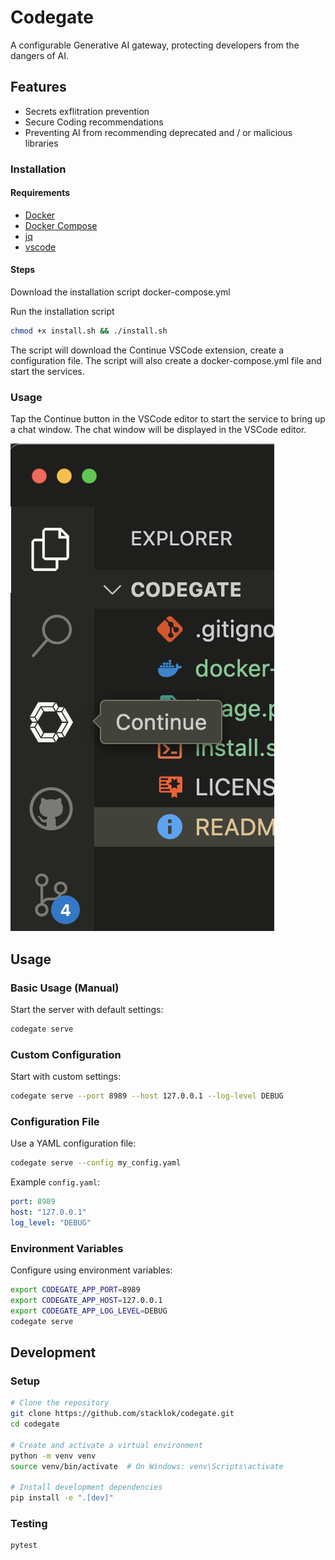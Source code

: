 # Codegate

A configurable Generative AI gateway, protecting developers from the dangers of AI.

## Features

- Secrets exflitration prevention
- Secure Coding recommendations
- Preventing AI from recommending deprecated and / or malicious libraries


### Installation

#### Requirements

- [Docker](https://docs.docker.com/get-docker/)
- [Docker Compose](https://docs.docker.com/compose/install/)
- [jq](https://stedolan.github.io/jq/download/)
- [vscode](https://code.visualstudio.com/download)

#### Steps

Download the installation script docker-compose.yml

Run the installation script

```bash
chmod +x install.sh && ./install.sh
```

The script will download the Continue VSCode extension, create
a configuration file. The script will also create a docker-compose.yml file and start the services.

### Usage

Tap the Continue button in the VSCode editor to start the service
to bring up a chat window. The chat window will be displayed in the
VSCode editor.

![Continue Chat](./static/image.png)

## Usage

### Basic Usage (Manual)

Start the server with default settings:

```bash
codegate serve
```

### Custom Configuration

Start with custom settings:

```bash
codegate serve --port 8989 --host 127.0.0.1 --log-level DEBUG
```

### Configuration File

Use a YAML configuration file:

```bash
codegate serve --config my_config.yaml
```

Example `config.yaml`:

```yaml
port: 8989
host: "127.0.0.1"
log_level: "DEBUG"
```

### Environment Variables

Configure using environment variables:

```bash
export CODEGATE_APP_PORT=8989
export CODEGATE_APP_HOST=127.0.0.1
export CODEGATE_APP_LOG_LEVEL=DEBUG
codegate serve
```

## Development

### Setup

```bash
# Clone the repository
git clone https://github.com/stacklok/codegate.git
cd codegate

# Create and activate a virtual environment
python -m venv venv
source venv/bin/activate  # On Windows: venv\Scripts\activate

# Install development dependencies
pip install -e ".[dev]"
```

### Testing

```bash
pytest
```
